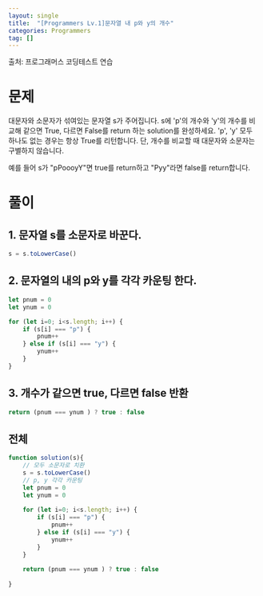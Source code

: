 ```yaml
---
layout: single
title:  "[Programmers Lv.1]문자열 내 p와 y의 개수"
categories: Programmers
tag: []
---
```

출처: 프로그래머스 코딩테스트 연습

# 문제
대문자와 소문자가 섞여있는 문자열 s가 주어집니다. s에 'p'의 개수와 'y'의 개수를 비교해 같으면 True, 다르면 False를 return 하는 solution를 완성하세요. 'p', 'y' 모두 하나도 없는 경우는 항상 True를 리턴합니다. 단, 개수를 비교할 때 대문자와 소문자는 구별하지 않습니다.

예를 들어 s가 "pPoooyY"면 true를 return하고 "Pyy"라면 false를 return합니다.


# 풀이
## 1. 문자열 s를 소문자로 바꾼다.

```javascript
s = s.toLowerCase()
```

## 2. 문자열의 내의 p와 y를 각각 카운팅 한다.

```javascript
let pnum = 0
let ynum = 0

for (let i=0; i<s.length; i++) {
    if (s[i] === "p") {
        pnum++
    } else if (s[i] === "y") {
        ynum++
    }
}
```

## 3. 개수가 같으면 true, 다르면 false 반환

```javascript
return (pnum === ynum ) ? true : false
```

## 전체
```javascript
function solution(s){
    // 모두 소문자로 치환     
    s = s.toLowerCase()
    // p, y 각각 카운팅
    let pnum = 0
    let ynum = 0
    
    for (let i=0; i<s.length; i++) {
        if (s[i] === "p") {
            pnum++
        } else if (s[i] === "y") {
            ynum++
        }
    }
    
    return (pnum === ynum ) ? true : false
    
}
```


